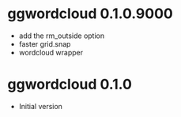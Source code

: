 # ggwordcloud 0.1.0.9000
* add the rm_outside option
* faster grid.snap
* wordcloud wrapper

# ggwordcloud 0.1.0
* Initial version
